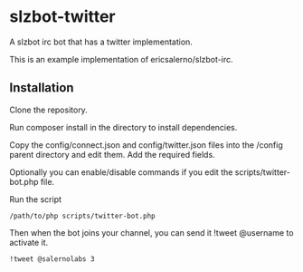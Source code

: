 # slzbot-twitter

A slzbot irc bot that has a twitter implementation.

This is an example implementation of ericsalerno/slzbot-irc.

## Installation

Clone the repository.

Run composer install in the directory to install dependencies.

Copy the config/connect.json and config/twitter.json files into the /config parent directory and edit them. Add the required fields.

Optionally you can enable/disable commands if you edit the scripts/twitter-bot.php file.

Run the script

    /path/to/php scripts/twitter-bot.php

Then when the bot joins your channel, you can send it !tweet @username to activate it.

    !tweet @salernolabs 3